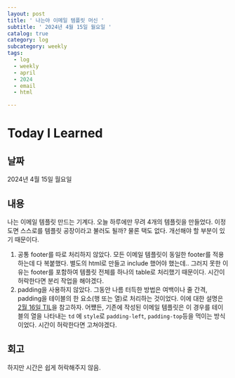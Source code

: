 ```yaml
---
layout: post
title: ' 나는야 이메일 템플릿 머신 '
subtitle: ' 2024년 4월 15일 월요일 '
catalog: true
category: log
subcategory: weekly
tags:
  - log
  - weekly
  - april
  - 2024
  - email
  - html

---
```


# Today I Learned

## 날짜

2024년 4월 15일 월요일

## 내용

나는 이메일 템플릿 만드는 기계다. 오늘 하루에만 무려 4개의 템플릿을 만들었다. 이정도면 스스로를 템플릿 공장이라고 불러도 될까? 물론 택도 없다. 개선해야 할 부분이 있기 때문이다.

1. 공통 footer를 따로 처리하지 않았다. 모든 이메일 템플릿이 동일한 footer를 적용하는데 다 복붙했다. 별도의 html로 만들고 include 했어야 했는데.. 그러지 못한 이유는 footer를 포함하여 템플릿 전체를 하나의 table로 처리했기 때문이다. 시간이 허락한다면 분리 작업을 해야겠다.
2. padding을 사용하지 않았다. 그동안 나름 터득한 방법은 여백이나 줄 간격, padding을 테이블의 한 요소(행 또는 열)로 처리하는 것이었다. 이에 대한 설명은 [2월 16일 TIL](https://importunate-dev.github.io/log/log240216/)을 참고하자. 어쩄든, 기존에 작성된 이메일 템플릿은 이 경우를 테이블의 열을 나타내는 `td` 에 `style`로 `padding-left`, `padding-top`등을 먹이는 방식이었다. 시간이 허락한다면 고쳐야겠다.

## 회고

하지만 시간은 쉽게 허락해주지 않음.
